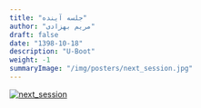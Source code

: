 ```yaml
---
title: "جلسه آینده"
author: "مریم بهزادی"
draft: false
date: "1398-10-18"
description: "U-Boot"
weight: -1
summaryImage: "/img/posters/next_session.jpg"
---
```


[![next_session](/img/posters/next_session.jpg)](/img/posters/next_session.jpg)
